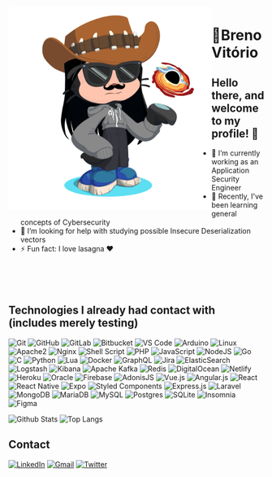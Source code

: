 <img align="left" width="400" height="400" src="https://github.com/brenu/brenu/blob/master/public/octocat.png">

# :walking:Breno Vitório

## Hello there, and welcome to my profile! :hugs:

- 🔭 I’m currently working as an Application Security Engineer
- 🌱 Recently, I've been learning general concepts of Cybersecurity
- 🤔 I’m looking for help with studying possible Insecure Deserialization vectors
- ⚡ Fun fact: I love lasagna :heart:

<br>
<br>
<br>

## Technologies I already had contact with (includes merely testing)

![Git](https://img.shields.io/badge/git-%23F05033.svg?style=for-the-badge&logo=git&logoColor=white)
![GitHub](https://img.shields.io/badge/github-%23121011.svg?style=for-the-badge&logo=github&logoColor=white)
![GitLab](https://img.shields.io/badge/gitlab-%23181717.svg?style=for-the-badge&logo=gitlab&logoColor=white)
![Bitbucket](https://img.shields.io/badge/bitbucket-%230047B3.svg?style=for-the-badge&logo=bitbucket&logoColor=white)
![VS Code](https://img.shields.io/badge/-VS%20Code-007ACC?style=for-the-badge&logo=visual-studio-code)
![Arduino](https://img.shields.io/badge/Arduino-black?style=for-the-badge&logo=arduino)
![Linux](https://img.shields.io/badge/Linux-FCC624?style=for-the-badge&logo=linux&logoColor=black)
![Apache2](https://img.shields.io/badge/apache2-%23D42029.svg?style=for-the-badge&logo=apache&logoColor=white)
![Nginx](https://img.shields.io/badge/nginx-%23009639.svg?style=for-the-badge&logo=nginx&logoColor=white)
![Shell Script](https://img.shields.io/badge/shell_script-%23121011.svg?style=for-the-badge&logo=gnu-bash&logoColor=white)
![PHP](https://img.shields.io/badge/php-%23777BB4.svg?style=for-the-badge&logo=php&logoColor=white)
![JavaScript](https://img.shields.io/badge/js-%23323330.svg?style=for-the-badge&logo=javascript&logoColor=%23F7DF1E)
![NodeJS](https://img.shields.io/badge/node.js-6DA55F?style=for-the-badge&logo=node.js&logoColor=white)
![Go](https://img.shields.io/badge/go-%2300ADD8.svg?style=for-the-badge&logo=go&logoColor=white)
![C](https://img.shields.io/badge/c-%2300599C.svg?style=for-the-badge&logo=c&logoColor=white)
![Python](https://img.shields.io/badge/python-3670A0?style=for-the-badge&logo=python&logoColor=ffdd54)
![Lua](https://img.shields.io/badge/lua-%232C2D72.svg?style=for-the-badge&logo=lua&logoColor=white)
![Docker](https://img.shields.io/badge/docker-%230db7ed.svg?style=for-the-badge&logo=docker&logoColor=white)
![GraphQL](https://img.shields.io/badge/-GraphQL-E10098?style=for-the-badge&logo=graphql&logoColor=white)
![Jira](https://img.shields.io/badge/jira-%230A0FFF.svg?style=for-the-badge&logo=jira&logoColor=white)
![ElasticSearch](https://img.shields.io/badge/-ElasticSearch-005571?style=for-the-badge&logo=elasticsearch)
![Logstash](https://img.shields.io/badge/Logstash-005571?style=for-the-badge&logo=logstash)
![Kibana](https://img.shields.io/badge/Kibana-005571?style=for-the-badge&logo=kibana)
![Apache Kafka](https://img.shields.io/badge/Apache%20Kafka-000?style=for-the-badge&logo=apachekafka)
![Redis](https://img.shields.io/badge/redis-%23DD0031.svg?style=for-the-badge&logo=redis&logoColor=white)
![DigitalOcean](https://img.shields.io/badge/DigitalOcean-%230167ff.svg?style=for-the-badge&logo=digitalOcean&logoColor=white)
![Netlify](https://img.shields.io/badge/netlify-%23000000.svg?style=for-the-badge&logo=netlify&logoColor=#00C7B7)
![Heroku](https://img.shields.io/badge/heroku-%23430098.svg?style=for-the-badge&logo=heroku&logoColor=white)
![Oracle](https://img.shields.io/badge/Oracle%20Cloud-F80000?style=for-the-badge&logo=oracle&logoColor=white)
![Firebase](https://img.shields.io/badge/firebase-%23039BE5.svg?style=for-the-badge&logo=firebase)
![AdonisJS](https://img.shields.io/badge/adonisjs-%23220052.svg?style=for-the-badge&logo=adonisjs&logoColor=white)
![Vue.js](https://img.shields.io/badge/vuejs-%2335495e.svg?style=for-the-badge&logo=vuedotjs&logoColor=%234FC08D)
![Angular.js](https://img.shields.io/badge/angular.js-%23E23237.svg?style=for-the-badge&logo=angularjs&logoColor=white)
![React](https://img.shields.io/badge/react-%2320232a.svg?style=for-the-badge&logo=react&logoColor=%2361DAFB)
![React Native](https://img.shields.io/badge/react_native-%2320232a.svg?style=for-the-badge&logo=react&logoColor=%2361DAFB)
![Expo](https://img.shields.io/badge/expo-1C1E24?style=for-the-badge&logo=expo&logoColor=#D04A37)
![Styled Components](https://img.shields.io/badge/styled--components-DB7093?style=for-the-badge&logo=styled-components&logoColor=white)
![Express.js](https://img.shields.io/badge/express.js-%23404d59.svg?style=for-the-badge&logo=express&logoColor=%2361DAFB)
![Laravel](https://img.shields.io/badge/laravel-%23FF2D20.svg?style=for-the-badge&logo=laravel&logoColor=white)
![MongoDB](https://img.shields.io/badge/MongoDB-%234ea94b.svg?style=for-the-badge&logo=mongodb&logoColor=white)
![MariaDB](https://img.shields.io/badge/MariaDB-003545?style=for-the-badge&logo=mariadb&logoColor=white)
![MySQL](https://img.shields.io/badge/mysql-%2300f.svg?style=for-the-badge&logo=mysql&logoColor=white)
![Postgres](https://img.shields.io/badge/postgres-%23316192.svg?style=for-the-badge&logo=postgresql&logoColor=white)
![SQLite](https://img.shields.io/badge/sqlite-%2307405e.svg?style=for-the-badge&logo=sqlite&logoColor=white)
![Insomnia](https://img.shields.io/badge/Insomnia-black?style=for-the-badge&logo=insomnia&logoColor=5849BE)
![Figma](https://img.shields.io/badge/figma-%23F24E1E.svg?style=for-the-badge&logo=figma&logoColor=white)

![Github Stats](https://github-readme-stats.vercel.app/api?username=brenu&count_private=true&show_icons=true&include_all_commits=true)
![Top Langs](https://github-readme-stats.vercel.app/api/top-langs/?username=brenu&hide=TeX&layout=compact)

## Contact

[![LinkedIn](https://img.shields.io/badge/linkedin-%230077B5.svg?style=for-the-badge&logo=linkedin&logoColor=white&link=https://www.linkedin.com/in/breno-vitório-53a192163/)](https://www.linkedin.com/in/breno-vitório-53a192163)
[![Gmail](https://img.shields.io/badge/Gmail-D14836?style=for-the-badge&logo=gmail&logoColor=white&link=mailto:bvsousadev@gmail.com)](mailto:bvsousadev@gmail.com)
[![Twitter](https://img.shields.io/badge/Twitter-%231DA1F2.svg?style=for-the-badge&logo=Twitter&logoColor=white&link=https://www.twitter.com/therealbrenu/)](https://www.twitter.com/therealbrenu/)
